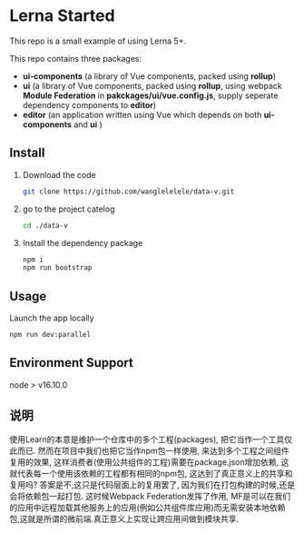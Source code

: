 # Lerna  Started 

This repo is a small example of using Lerna 5+.

This repo contains three packages:
* **ui-components** (a library of Vue components, packed using **rollup**)
* **ui** (a library of Vue components, packed using **rollup**, using webpack **Module Federation** in **pakckages/ui/vue.config.js**, supply seperate dependency components to **editor**)
* **editor** (an application written using Vue which depends on both **ui-components** and **ui** )
  
## Install
1. Download the code
   ```sh
   git clone https://github.com/wanglelelele/data-v.git
   ```
2. go to the project catelog
   ```sh
   cd ./data-v
   ```
3. Install the dependency package
   ```sh
   npm i
   npm run bootstrap
   ```
## Usage
Launch the app locally
```sh
npm run dev:parallel
```
## Environment Support
node > v16.10.0
## 说明
使用Learn的本意是维护一个仓库中的多个工程(packages), 把它当作一个工具仅此而已. 然而在项目中我们也把它当作npm包一样使用, 来达到多个工程之间组件复用的效果, 这样消费者(使用公共组件的工程)需要在package.json增加依赖, 这就代表每一个使用该依赖的工程都有相同的npm包, 这达到了真正意义上的共享和复用吗? 答案是不,这只是代码层面上的复用罢了, 因为我们在打包构建的时候,还是会将依赖包一起打包. 这时候Webpack Federation发挥了作用, MF是可以在我们的应用中远程加载其他服务上的应用(例如公共组件库应用)而无需安装本地依赖包,这就是所谓的微前端.真正意义上实现让跨应用间做到模块共享. 

  